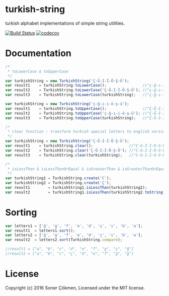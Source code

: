 # turkish-string
turkish alphabet implementations of simple string utilities.

[![Build Status](https://travis-ci.org/scokmen/turkish-string.svg?branch=master)](https://travis-ci.org/scokmen/turkish-string)
[![codecov](https://codecov.io/gh/scokmen/turkish-string/branch/master/graph/badge.svg)](https://codecov.io/gh/scokmen/turkish-string)

# Documentation

```javascript
/*
 * toLowerCase & toUpperCase
 */
var turkishString = new TurkishString('Ç-Ğ-I-İ-Ö-Ş-Ü');
var result1    = turkishString.toLowerCase();                //"ç-ğ-ı-i-ö-ş-ü"
var result2    = TurkishString.toLowerCase('Ç-Ğ-I-İ-Ö-Ş-Ü'); //"ç-ğ-ı-i-ö-ş-ü"
var result3    = TurkishString.toLowerCase(turkishString);   //"ç-ğ-ı-i-ö-ş-ü"

var turkishString = new TurkishString('ç-ğ-ı-i-ö-ş-ü');
var result1    = turkishString.toUpperCase();                //"Ç-Ğ-I-İ-Ö-Ş-Ü"
var result2    = TurkishString.toUpperCase('ç-ğ-ı-i-ö-ş-ü'); //"Ç-Ğ-I-İ-Ö-Ş-Ü"
var result3    = TurkishString.toUpperCase(turkishString);   //"Ç-Ğ-I-İ-Ö-Ş-Ü"
```

```javascript
/*
 * clear function : transform turkish special letters to english versions.
 */
var turkishString = new TurkishString('Ç-Ğ-I-İ-Ö-Ş-Ü');
var result1    = turkishString.clear();                //"C-G-I-I-O-S-U"
var result2    = TurkishString.clear('Ç-Ğ-I-İ-Ö-Ş-Ü'); //"C-G-I-I-O-S-U"
var result3    = TurkishString.clear(turkishString);   //"C-G-I-I-O-S-U"
```

```javascript
/*
 * isLessThan & isLessThanOrEqual & isGreaterThan & isGreaterThanOrEqual 
 */
var turkishString1 = TurkishString.create('C');
var turkishString2 = TurkishString.create('Ç');
var result1        = turkishString1.isLessThan(turkishString2);            //true
var result2        = turkishString1.isLessThan(turkishString2.toString()); //true 
```

# Sorting
```javascript
var letters1 = ['ğ', 'g', 'f', 'e', 'd', 'ç', 'c', 'b', 'a'];
var result1  = letters1.sort(); 
var letters2 = ['ğ', 'g', 'f', 'e', 'd', 'ç', 'c', 'b', 'a'];
var result2  = letters2.sort(TurkishString.compare); 

//result1 = ["a", "b", "c", "d", "e", "f", "g", "ç", "ğ"]
//result2 = ["a", "b", "c", "ç", "d", "e", "f", "g", "ğ"]
```

# License

Copyright (c) 2016 Soner Çökmen, Licensed under the MIT license.